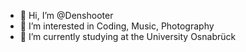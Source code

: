 - 👋 Hi, I’m @Denshooter
- 👀 I’m interested in Coding, Music, Photography
- 🌱 I’m currently studying at the University Osnabrück
